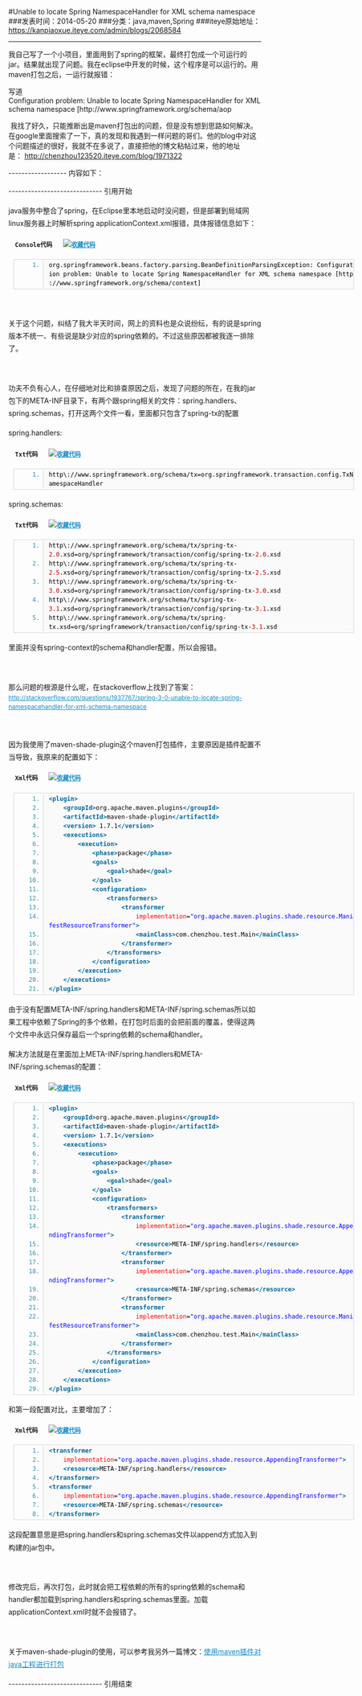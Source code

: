 #Unable to locate Spring NamespaceHandler for XML schema namespace
###发表时间：2014-05-20
###分类：java,maven,Spring
###iteye原始地址：<a href="https://kanpiaoxue.iteye.com/admin/blogs/2068584" target="_blank">https://kanpiaoxue.iteye.com/admin/blogs/2068584</a>

---

<div class="iteye-blog-content-contain" style="font-size: 14px;"> 
 <p>我自己写了一个小项目，里面用到了spring的框架，最终打包成一个可运行的jar。结果就出现了问题。我在eclipse中开发的时候，这个程序是可以运行的。用maven打包之后，一运行就报错：</p> 
 <div class="quote_title">
  写道
 </div> 
 <div class="quote_div">
  Configuration problem: Unable to locate Spring NamespaceHandler for XML schema namespace [http://www.springframework.org/schema/aop
 </div> 
 <p>&nbsp;我找了好久，只能推断出是maven打包出的问题，但是没有想到思路如何解决。在google里面搜索了一下，真的发现和我遇到一样问题的哥们。他的blog中对这个问题描述的很好，我就不在多说了，直接把他的博文粘帖过来，他的地址是：&nbsp;<a href="http://chenzhou123520.iteye.com/blog/1971322">http://chenzhou123520.iteye.com/blog/1971322</a></p> 
 <p>------------------ 内容如下：</p> 
 <p><span style="line-height: 25.200000762939453px;">----------------------------- 引用开始</span></p> 
 <p style="line-height: 25.200000762939453px;">java服务中整合了spring，在Eclipse里本地启动时没问题，但是部署到局域网linux服务器上时解析spring applicationContext.xml报错，具体报错信息如下：</p> 
 <div id="" class="dp-highlighter" style="font-family: Monaco, 'DejaVu Sans Mono', 'Bitstream Vera Sans Mono', Consolas, 'Courier New', monospace; font-size: 12px; width: 679px; overflow: auto; margin-left: 9px; padding: 1px; line-height: 25.200000762939453px;"> 
  <div class="bar"> 
   <div class="tools" style="padding: 3px; margin: 0px; font-weight: bold;">
    Console代码&nbsp;&nbsp;
    <a style="color: #108ac6; text-decoration: underline;" title="收藏这段代码"><img class="star" src="http://chenzhou123520.iteye.com/images/icon_star.png" alt="收藏代码"></a> 
   </div> 
  </div> 
  <ol class="dp-default" style="margin-bottom: 1px; padding-top: 2px; padding-bottom: 2px; border: 1px solid #d1d7dc; color: #2b91af;" start="1"> 
   <li style="margin-bottom: 0px; margin-left: 38px; padding-left: 10px; border-left-width: 1px; border-left-style: solid; border-left-color: #d1d7dc; background-color: #fafafa; line-height: 18px;"><span style="color: black;">org.springframework.beans.factory.parsing.BeanDefinitionParsingException:&nbsp;Configuration&nbsp;problem:&nbsp;Unable&nbsp;to&nbsp;locate&nbsp;Spring&nbsp;NamespaceHandler&nbsp;for&nbsp;XML&nbsp;schema&nbsp;namespace&nbsp;[http://www.springframework.org/schema/context]&nbsp;&nbsp;</span></li> 
  </ol> 
 </div> 
 <p style="line-height: 25.200000762939453px;">&nbsp;</p> 
 <p style="line-height: 25.200000762939453px;">关于这个问题，纠结了我大半天时间，网上的资料也是众说纷纭，有的说是spring版本不统一、有些说是缺少对应的spring依赖的。不过这些原因都被我逐一排除了。</p> 
 <p style="line-height: 25.200000762939453px;">&nbsp;</p> 
 <p style="line-height: 25.200000762939453px;">功夫不负有心人，在仔细地对比和排查原因之后，发现了问题的所在，在我的jar包下的META-INF目录下，有两个跟spring相关的文件：spring.handlers、spring.schemas，打开这两个文件一看，里面都只包含了spring-tx的配置</p> 
 <p style="line-height: 25.200000762939453px;">spring.handlers:</p> 
 <div id="" class="dp-highlighter" style="font-family: Monaco, 'DejaVu Sans Mono', 'Bitstream Vera Sans Mono', Consolas, 'Courier New', monospace; font-size: 12px; width: 679px; overflow: auto; margin-left: 9px; padding: 1px; line-height: 25.200000762939453px;"> 
  <div class="bar"> 
   <div class="tools" style="padding: 3px; margin: 0px; font-weight: bold;">
    Txt代码&nbsp;&nbsp;
    <a style="color: #108ac6; text-decoration: underline;" title="收藏这段代码"><img class="star" src="http://chenzhou123520.iteye.com/images/icon_star.png" alt="收藏代码"></a> 
   </div> 
  </div> 
  <ol class="dp-default" style="margin-bottom: 1px; padding-top: 2px; padding-bottom: 2px; border: 1px solid #d1d7dc; color: #2b91af;" start="1"> 
   <li style="margin-bottom: 0px; margin-left: 38px; padding-left: 10px; border-left-width: 1px; border-left-style: solid; border-left-color: #d1d7dc; background-color: #fafafa; line-height: 18px;"><span style="color: black;">http\://www.springframework.org/schema/tx=org.springframework.transaction.config.TxNamespaceHandler&nbsp;&nbsp;</span></li> 
  </ol> 
 </div> 
 <p style="line-height: 25.200000762939453px;">spring.schemas:</p> 
 <div id="" class="dp-highlighter" style="font-family: Monaco, 'DejaVu Sans Mono', 'Bitstream Vera Sans Mono', Consolas, 'Courier New', monospace; font-size: 12px; width: 679px; overflow: auto; margin-left: 9px; padding: 1px; line-height: 25.200000762939453px;"> 
  <div class="bar"> 
   <div class="tools" style="padding: 3px; margin: 0px; font-weight: bold;">
    Txt代码&nbsp;&nbsp;
    <a style="color: #108ac6; text-decoration: underline;" title="收藏这段代码"><img class="star" src="http://chenzhou123520.iteye.com/images/icon_star.png" alt="收藏代码"></a> 
   </div> 
  </div> 
  <ol class="dp-default" style="margin-bottom: 1px; padding-top: 2px; padding-bottom: 2px; border: 1px solid #d1d7dc; color: #2b91af;" start="1"> 
   <li style="margin-bottom: 0px; margin-left: 38px; padding-left: 10px; border-left-width: 1px; border-left-style: solid; border-left-color: #d1d7dc; background-color: #fafafa; line-height: 18px;"><span style="color: black;">http\://www.springframework.org/schema/tx/spring-tx-<span class="number" style="color: #c00000;">2.0</span>.xsd=org/springframework/transaction/config/spring-tx-<span class="number" style="color: #c00000;">2.0</span>.xsd&nbsp;&nbsp;</span></li> 
   <li style="margin-bottom: 0px; margin-left: 38px; padding-left: 10px; border-left-width: 1px; border-left-style: solid; border-left-color: #d1d7dc; background-color: #fafafa; line-height: 18px;"><span style="color: black;">http\://www.springframework.org/schema/tx/spring-tx-<span class="number" style="color: #c00000;">2.5</span>.xsd=org/springframework/transaction/config/spring-tx-<span class="number" style="color: #c00000;">2.5</span>.xsd&nbsp;&nbsp;</span></li> 
   <li style="margin-bottom: 0px; margin-left: 38px; padding-left: 10px; border-left-width: 1px; border-left-style: solid; border-left-color: #d1d7dc; background-color: #fafafa; line-height: 18px;"><span style="color: black;">http\://www.springframework.org/schema/tx/spring-tx-<span class="number" style="color: #c00000;">3.0</span>.xsd=org/springframework/transaction/config/spring-tx-<span class="number" style="color: #c00000;">3.0</span>.xsd&nbsp;&nbsp;</span></li> 
   <li style="margin-bottom: 0px; margin-left: 38px; padding-left: 10px; border-left-width: 1px; border-left-style: solid; border-left-color: #d1d7dc; background-color: #fafafa; line-height: 18px;"><span style="color: black;">http\://www.springframework.org/schema/tx/spring-tx-<span class="number" style="color: #c00000;">3.1</span>.xsd=org/springframework/transaction/config/spring-tx-<span class="number" style="color: #c00000;">3.1</span>.xsd&nbsp;&nbsp;</span></li> 
   <li style="margin-bottom: 0px; margin-left: 38px; padding-left: 10px; border-left-width: 1px; border-left-style: solid; border-left-color: #d1d7dc; background-color: #fafafa; line-height: 18px;"><span style="color: black;">http\://www.springframework.org/schema/tx/spring-tx.xsd=org/springframework/transaction/config/spring-tx-<span class="number" style="color: #c00000;">3.1</span>.xsd&nbsp;&nbsp;</span></li> 
  </ol> 
 </div> 
 <p style="line-height: 25.200000762939453px;">里面并没有spring-context的schema和handler配置，所以会报错。</p> 
 <p style="line-height: 25.200000762939453px;">&nbsp;</p> 
 <p style="line-height: 25.200000762939453px;">那么问题的根源是什么呢，在stackoverflow上找到了答案：<a style="color: #108ac6; text-decoration: underline; font-size: 12px; line-height: 1.5;" href="http://stackoverflow.com/questions/1937767/spring-3-0-unable-to-locate-spring-namespacehandler-for-xml-schema-namespace">http://stackoverflow.com/questions/1937767/spring-3-0-unable-to-locate-spring-namespacehandler-for-xml-schema-namespace</a></p> 
 <p style="line-height: 25.200000762939453px;">&nbsp;</p> 
 <p style="line-height: 25.200000762939453px;">因为我使用了maven-shade-plugin这个maven打包插件，主要原因是插件配置不当导致，我原来的配置如下：</p> 
 <div id="" class="dp-highlighter" style="font-family: Monaco, 'DejaVu Sans Mono', 'Bitstream Vera Sans Mono', Consolas, 'Courier New', monospace; font-size: 12px; width: 679px; overflow: auto; margin-left: 9px; padding: 1px; line-height: 25.200000762939453px;"> 
  <div class="bar"> 
   <div class="tools" style="padding: 3px; margin: 0px; font-weight: bold;">
    Xml代码&nbsp;&nbsp;
    <a style="color: #108ac6; text-decoration: underline;" title="收藏这段代码"><img class="star" src="http://chenzhou123520.iteye.com/images/icon_star.png" alt="收藏代码"></a> 
   </div> 
  </div> 
  <ol class="dp-xml" style="margin-bottom: 1px; padding-top: 2px; padding-bottom: 2px; border: 1px solid #d1d7dc; color: #2b91af;" start="1"> 
   <li style="margin-bottom: 0px; margin-left: 38px; padding-left: 10px; border-left-width: 1px; border-left-style: solid; border-left-color: #d1d7dc; background-color: #fafafa; line-height: 18px;"><span style="color: black;"><span class="tag" style="color: #006699; font-weight: bold;">&lt;</span><span class="tag-name" style="color: #006699; font-weight: bold;">plugin</span><span class="tag" style="color: #006699; font-weight: bold;">&gt;</span>&nbsp;&nbsp;</span></li> 
   <li style="margin-bottom: 0px; margin-left: 38px; padding-left: 10px; border-left-width: 1px; border-left-style: solid; border-left-color: #d1d7dc; background-color: #fafafa; line-height: 18px;"><span style="color: black;">&nbsp;&nbsp;&nbsp;&nbsp;<span class="tag" style="color: #006699; font-weight: bold;">&lt;</span><span class="tag-name" style="color: #006699; font-weight: bold;">groupId</span><span class="tag" style="color: #006699; font-weight: bold;">&gt;</span>org.apache.maven.plugins<span class="tag" style="color: #006699; font-weight: bold;">&lt;/</span><span class="tag-name" style="color: #006699; font-weight: bold;">groupId</span><span class="tag" style="color: #006699; font-weight: bold;">&gt;</span>&nbsp;&nbsp;</span></li> 
   <li style="margin-bottom: 0px; margin-left: 38px; padding-left: 10px; border-left-width: 1px; border-left-style: solid; border-left-color: #d1d7dc; background-color: #fafafa; line-height: 18px;"><span style="color: black;">&nbsp;&nbsp;&nbsp;&nbsp;<span class="tag" style="color: #006699; font-weight: bold;">&lt;</span><span class="tag-name" style="color: #006699; font-weight: bold;">artifactId</span><span class="tag" style="color: #006699; font-weight: bold;">&gt;</span>maven-shade-plugin<span class="tag" style="color: #006699; font-weight: bold;">&lt;/</span><span class="tag-name" style="color: #006699; font-weight: bold;">artifactId</span><span class="tag" style="color: #006699; font-weight: bold;">&gt;</span>&nbsp;&nbsp;</span></li> 
   <li style="margin-bottom: 0px; margin-left: 38px; padding-left: 10px; border-left-width: 1px; border-left-style: solid; border-left-color: #d1d7dc; background-color: #fafafa; line-height: 18px;"><span style="color: black;">&nbsp;&nbsp;&nbsp;&nbsp;<span class="tag" style="color: #006699; font-weight: bold;">&lt;</span><span class="tag-name" style="color: #006699; font-weight: bold;">version</span><span class="tag" style="color: #006699; font-weight: bold;">&gt;</span>&nbsp;1.7.1<span class="tag" style="color: #006699; font-weight: bold;">&lt;/</span><span class="tag-name" style="color: #006699; font-weight: bold;">version</span><span class="tag" style="color: #006699; font-weight: bold;">&gt;</span>&nbsp;&nbsp;</span></li> 
   <li style="margin-bottom: 0px; margin-left: 38px; padding-left: 10px; border-left-width: 1px; border-left-style: solid; border-left-color: #d1d7dc; background-color: #fafafa; line-height: 18px;"><span style="color: black;">&nbsp;&nbsp;&nbsp;&nbsp;<span class="tag" style="color: #006699; font-weight: bold;">&lt;</span><span class="tag-name" style="color: #006699; font-weight: bold;">executions</span><span class="tag" style="color: #006699; font-weight: bold;">&gt;</span>&nbsp;&nbsp;</span></li> 
   <li style="margin-bottom: 0px; margin-left: 38px; padding-left: 10px; border-left-width: 1px; border-left-style: solid; border-left-color: #d1d7dc; background-color: #fafafa; line-height: 18px;"><span style="color: black;">&nbsp;&nbsp;&nbsp;&nbsp;&nbsp;&nbsp;&nbsp;&nbsp;<span class="tag" style="color: #006699; font-weight: bold;">&lt;</span><span class="tag-name" style="color: #006699; font-weight: bold;">execution</span><span class="tag" style="color: #006699; font-weight: bold;">&gt;</span>&nbsp;&nbsp;</span></li> 
   <li style="margin-bottom: 0px; margin-left: 38px; padding-left: 10px; border-left-width: 1px; border-left-style: solid; border-left-color: #d1d7dc; background-color: #fafafa; line-height: 18px;"><span style="color: black;">&nbsp;&nbsp;&nbsp;&nbsp;&nbsp;&nbsp;&nbsp;&nbsp;&nbsp;&nbsp;&nbsp;&nbsp;<span class="tag" style="color: #006699; font-weight: bold;">&lt;</span><span class="tag-name" style="color: #006699; font-weight: bold;">phase</span><span class="tag" style="color: #006699; font-weight: bold;">&gt;</span>package<span class="tag" style="color: #006699; font-weight: bold;">&lt;/</span><span class="tag-name" style="color: #006699; font-weight: bold;">phase</span><span class="tag" style="color: #006699; font-weight: bold;">&gt;</span>&nbsp;&nbsp;</span></li> 
   <li style="margin-bottom: 0px; margin-left: 38px; padding-left: 10px; border-left-width: 1px; border-left-style: solid; border-left-color: #d1d7dc; background-color: #fafafa; line-height: 18px;"><span style="color: black;">&nbsp;&nbsp;&nbsp;&nbsp;&nbsp;&nbsp;&nbsp;&nbsp;&nbsp;&nbsp;&nbsp;&nbsp;<span class="tag" style="color: #006699; font-weight: bold;">&lt;</span><span class="tag-name" style="color: #006699; font-weight: bold;">goals</span><span class="tag" style="color: #006699; font-weight: bold;">&gt;</span>&nbsp;&nbsp;</span></li> 
   <li style="margin-bottom: 0px; margin-left: 38px; padding-left: 10px; border-left-width: 1px; border-left-style: solid; border-left-color: #d1d7dc; background-color: #fafafa; line-height: 18px;"><span style="color: black;">&nbsp;&nbsp;&nbsp;&nbsp;&nbsp;&nbsp;&nbsp;&nbsp;&nbsp;&nbsp;&nbsp;&nbsp;&nbsp;&nbsp;&nbsp;&nbsp;<span class="tag" style="color: #006699; font-weight: bold;">&lt;</span><span class="tag-name" style="color: #006699; font-weight: bold;">goal</span><span class="tag" style="color: #006699; font-weight: bold;">&gt;</span>shade<span class="tag" style="color: #006699; font-weight: bold;">&lt;/</span><span class="tag-name" style="color: #006699; font-weight: bold;">goal</span><span class="tag" style="color: #006699; font-weight: bold;">&gt;</span>&nbsp;&nbsp;</span></li> 
   <li style="margin-bottom: 0px; margin-left: 38px; padding-left: 10px; border-left-width: 1px; border-left-style: solid; border-left-color: #d1d7dc; background-color: #fafafa; line-height: 18px;"><span style="color: black;">&nbsp;&nbsp;&nbsp;&nbsp;&nbsp;&nbsp;&nbsp;&nbsp;&nbsp;&nbsp;&nbsp;&nbsp;<span class="tag" style="color: #006699; font-weight: bold;">&lt;/</span><span class="tag-name" style="color: #006699; font-weight: bold;">goals</span><span class="tag" style="color: #006699; font-weight: bold;">&gt;</span>&nbsp;&nbsp;</span></li> 
   <li style="margin-bottom: 0px; margin-left: 38px; padding-left: 10px; border-left-width: 1px; border-left-style: solid; border-left-color: #d1d7dc; background-color: #fafafa; line-height: 18px;"><span style="color: black;">&nbsp;&nbsp;&nbsp;&nbsp;&nbsp;&nbsp;&nbsp;&nbsp;&nbsp;&nbsp;&nbsp;&nbsp;<span class="tag" style="color: #006699; font-weight: bold;">&lt;</span><span class="tag-name" style="color: #006699; font-weight: bold;">configuration</span><span class="tag" style="color: #006699; font-weight: bold;">&gt;</span>&nbsp;&nbsp;</span></li> 
   <li style="margin-bottom: 0px; margin-left: 38px; padding-left: 10px; border-left-width: 1px; border-left-style: solid; border-left-color: #d1d7dc; background-color: #fafafa; line-height: 18px;"><span style="color: black;">&nbsp;&nbsp;&nbsp;&nbsp;&nbsp;&nbsp;&nbsp;&nbsp;&nbsp;&nbsp;&nbsp;&nbsp;&nbsp;&nbsp;&nbsp;&nbsp;<span class="tag" style="color: #006699; font-weight: bold;">&lt;</span><span class="tag-name" style="color: #006699; font-weight: bold;">transformers</span><span class="tag" style="color: #006699; font-weight: bold;">&gt;</span>&nbsp;&nbsp;</span></li> 
   <li style="margin-bottom: 0px; margin-left: 38px; padding-left: 10px; border-left-width: 1px; border-left-style: solid; border-left-color: #d1d7dc; background-color: #fafafa; line-height: 18px;"><span style="color: black;">&nbsp;&nbsp;&nbsp;&nbsp;&nbsp;&nbsp;&nbsp;&nbsp;&nbsp;&nbsp;&nbsp;&nbsp;&nbsp;&nbsp;&nbsp;&nbsp;&nbsp;&nbsp;&nbsp;&nbsp;<span class="tag" style="color: #006699; font-weight: bold;">&lt;</span><span class="tag-name" style="color: #006699; font-weight: bold;">transformer</span>&nbsp;&nbsp;</span></li> 
   <li style="margin-bottom: 0px; margin-left: 38px; padding-left: 10px; border-left-width: 1px; border-left-style: solid; border-left-color: #d1d7dc; background-color: #fafafa; line-height: 18px;"><span style="color: black;">&nbsp;&nbsp;&nbsp;&nbsp;&nbsp;&nbsp;&nbsp;&nbsp;&nbsp;&nbsp;&nbsp;&nbsp;&nbsp;&nbsp;&nbsp;&nbsp;&nbsp;&nbsp;&nbsp;&nbsp;&nbsp;&nbsp;&nbsp;&nbsp;<span class="attribute" style="color: red;">implementation</span>=<span class="attribute-value" style="color: blue;">"org.apache.maven.plugins.shade.resource.ManifestResourceTransformer"</span><span class="tag" style="color: #006699; font-weight: bold;">&gt;</span>&nbsp;&nbsp;</span></li> 
   <li style="margin-bottom: 0px; margin-left: 38px; padding-left: 10px; border-left-width: 1px; border-left-style: solid; border-left-color: #d1d7dc; background-color: #fafafa; line-height: 18px;"><span style="color: black;">&nbsp;&nbsp;&nbsp;&nbsp;&nbsp;&nbsp;&nbsp;&nbsp;&nbsp;&nbsp;&nbsp;&nbsp;&nbsp;&nbsp;&nbsp;&nbsp;&nbsp;&nbsp;&nbsp;&nbsp;&nbsp;&nbsp;&nbsp;&nbsp;<span class="tag" style="color: #006699; font-weight: bold;">&lt;</span><span class="tag-name" style="color: #006699; font-weight: bold;">mainClass</span><span class="tag" style="color: #006699; font-weight: bold;">&gt;</span>com.chenzhou.test.Main<span class="tag" style="color: #006699; font-weight: bold;">&lt;/</span><span class="tag-name" style="color: #006699; font-weight: bold;">mainClass</span><span class="tag" style="color: #006699; font-weight: bold;">&gt;</span>&nbsp;&nbsp;</span></li> 
   <li style="margin-bottom: 0px; margin-left: 38px; padding-left: 10px; border-left-width: 1px; border-left-style: solid; border-left-color: #d1d7dc; background-color: #fafafa; line-height: 18px;"><span style="color: black;">&nbsp;&nbsp;&nbsp;&nbsp;&nbsp;&nbsp;&nbsp;&nbsp;&nbsp;&nbsp;&nbsp;&nbsp;&nbsp;&nbsp;&nbsp;&nbsp;&nbsp;&nbsp;&nbsp;&nbsp;<span class="tag" style="color: #006699; font-weight: bold;">&lt;/</span><span class="tag-name" style="color: #006699; font-weight: bold;">transformer</span><span class="tag" style="color: #006699; font-weight: bold;">&gt;</span>&nbsp;&nbsp;</span></li> 
   <li style="margin-bottom: 0px; margin-left: 38px; padding-left: 10px; border-left-width: 1px; border-left-style: solid; border-left-color: #d1d7dc; background-color: #fafafa; line-height: 18px;"><span style="color: black;">&nbsp;&nbsp;&nbsp;&nbsp;&nbsp;&nbsp;&nbsp;&nbsp;&nbsp;&nbsp;&nbsp;&nbsp;&nbsp;&nbsp;&nbsp;&nbsp;<span class="tag" style="color: #006699; font-weight: bold;">&lt;/</span><span class="tag-name" style="color: #006699; font-weight: bold;">transformers</span><span class="tag" style="color: #006699; font-weight: bold;">&gt;</span>&nbsp;&nbsp;</span></li> 
   <li style="margin-bottom: 0px; margin-left: 38px; padding-left: 10px; border-left-width: 1px; border-left-style: solid; border-left-color: #d1d7dc; background-color: #fafafa; line-height: 18px;"><span style="color: black;">&nbsp;&nbsp;&nbsp;&nbsp;&nbsp;&nbsp;&nbsp;&nbsp;&nbsp;&nbsp;&nbsp;&nbsp;<span class="tag" style="color: #006699; font-weight: bold;">&lt;/</span><span class="tag-name" style="color: #006699; font-weight: bold;">configuration</span><span class="tag" style="color: #006699; font-weight: bold;">&gt;</span>&nbsp;&nbsp;</span></li> 
   <li style="margin-bottom: 0px; margin-left: 38px; padding-left: 10px; border-left-width: 1px; border-left-style: solid; border-left-color: #d1d7dc; background-color: #fafafa; line-height: 18px;"><span style="color: black;">&nbsp;&nbsp;&nbsp;&nbsp;&nbsp;&nbsp;&nbsp;&nbsp;<span class="tag" style="color: #006699; font-weight: bold;">&lt;/</span><span class="tag-name" style="color: #006699; font-weight: bold;">execution</span><span class="tag" style="color: #006699; font-weight: bold;">&gt;</span>&nbsp;&nbsp;</span></li> 
   <li style="margin-bottom: 0px; margin-left: 38px; padding-left: 10px; border-left-width: 1px; border-left-style: solid; border-left-color: #d1d7dc; background-color: #fafafa; line-height: 18px;"><span style="color: black;">&nbsp;&nbsp;&nbsp;&nbsp;<span class="tag" style="color: #006699; font-weight: bold;">&lt;/</span><span class="tag-name" style="color: #006699; font-weight: bold;">executions</span><span class="tag" style="color: #006699; font-weight: bold;">&gt;</span>&nbsp;&nbsp;</span></li> 
   <li style="margin-bottom: 0px; margin-left: 38px; padding-left: 10px; border-left-width: 1px; border-left-style: solid; border-left-color: #d1d7dc; background-color: #fafafa; line-height: 18px;"><span style="color: black;"><span class="tag" style="color: #006699; font-weight: bold;">&lt;/</span><span class="tag-name" style="color: #006699; font-weight: bold;">plugin</span><span class="tag" style="color: #006699; font-weight: bold;">&gt;</span>&nbsp;&nbsp;</span></li> 
  </ol> 
 </div> 
 <p style="line-height: 25.200000762939453px;">由于没有配置META-INF/spring.handlers和META-INF/spring.schemas所以如果工程中依赖了Spring的多个依赖，在打包时后面的会把前面的覆盖，使得这两个文件中永远只保存最后一个spring依赖的schema和handler。</p> 
 <p style="line-height: 25.200000762939453px;">解决方法就是在里面加上META-INF/spring.handlers和META-INF/spring.schemas的配置：</p> 
 <div id="" class="dp-highlighter" style="font-family: Monaco, 'DejaVu Sans Mono', 'Bitstream Vera Sans Mono', Consolas, 'Courier New', monospace; font-size: 12px; width: 679px; overflow: auto; margin-left: 9px; padding: 1px; line-height: 25.200000762939453px;"> 
  <div class="bar"> 
   <div class="tools" style="padding: 3px; margin: 0px; font-weight: bold;">
    Xml代码&nbsp;&nbsp;
    <a style="color: #108ac6; text-decoration: underline;" title="收藏这段代码"><img class="star" src="http://chenzhou123520.iteye.com/images/icon_star.png" alt="收藏代码"></a> 
   </div> 
  </div> 
  <ol class="dp-xml" style="margin-bottom: 1px; padding-top: 2px; padding-bottom: 2px; border: 1px solid #d1d7dc; color: #2b91af;" start="1"> 
   <li style="margin-bottom: 0px; margin-left: 38px; padding-left: 10px; border-left-width: 1px; border-left-style: solid; border-left-color: #d1d7dc; background-color: #fafafa; line-height: 18px;"><span style="color: black;"><span class="tag" style="color: #006699; font-weight: bold;">&lt;</span><span class="tag-name" style="color: #006699; font-weight: bold;">plugin</span><span class="tag" style="color: #006699; font-weight: bold;">&gt;</span>&nbsp;&nbsp;</span></li> 
   <li style="margin-bottom: 0px; margin-left: 38px; padding-left: 10px; border-left-width: 1px; border-left-style: solid; border-left-color: #d1d7dc; background-color: #fafafa; line-height: 18px;"><span style="color: black;">&nbsp;&nbsp;&nbsp;&nbsp;<span class="tag" style="color: #006699; font-weight: bold;">&lt;</span><span class="tag-name" style="color: #006699; font-weight: bold;">groupId</span><span class="tag" style="color: #006699; font-weight: bold;">&gt;</span>org.apache.maven.plugins<span class="tag" style="color: #006699; font-weight: bold;">&lt;/</span><span class="tag-name" style="color: #006699; font-weight: bold;">groupId</span><span class="tag" style="color: #006699; font-weight: bold;">&gt;</span>&nbsp;&nbsp;</span></li> 
   <li style="margin-bottom: 0px; margin-left: 38px; padding-left: 10px; border-left-width: 1px; border-left-style: solid; border-left-color: #d1d7dc; background-color: #fafafa; line-height: 18px;"><span style="color: black;">&nbsp;&nbsp;&nbsp;&nbsp;<span class="tag" style="color: #006699; font-weight: bold;">&lt;</span><span class="tag-name" style="color: #006699; font-weight: bold;">artifactId</span><span class="tag" style="color: #006699; font-weight: bold;">&gt;</span>maven-shade-plugin<span class="tag" style="color: #006699; font-weight: bold;">&lt;/</span><span class="tag-name" style="color: #006699; font-weight: bold;">artifactId</span><span class="tag" style="color: #006699; font-weight: bold;">&gt;</span>&nbsp;&nbsp;</span></li> 
   <li style="margin-bottom: 0px; margin-left: 38px; padding-left: 10px; border-left-width: 1px; border-left-style: solid; border-left-color: #d1d7dc; background-color: #fafafa; line-height: 18px;"><span style="color: black;">&nbsp;&nbsp;&nbsp;&nbsp;<span class="tag" style="color: #006699; font-weight: bold;">&lt;</span><span class="tag-name" style="color: #006699; font-weight: bold;">version</span><span class="tag" style="color: #006699; font-weight: bold;">&gt;</span>&nbsp;1.7.1<span class="tag" style="color: #006699; font-weight: bold;">&lt;/</span><span class="tag-name" style="color: #006699; font-weight: bold;">version</span><span class="tag" style="color: #006699; font-weight: bold;">&gt;</span>&nbsp;&nbsp;</span></li> 
   <li style="margin-bottom: 0px; margin-left: 38px; padding-left: 10px; border-left-width: 1px; border-left-style: solid; border-left-color: #d1d7dc; background-color: #fafafa; line-height: 18px;"><span style="color: black;">&nbsp;&nbsp;&nbsp;&nbsp;<span class="tag" style="color: #006699; font-weight: bold;">&lt;</span><span class="tag-name" style="color: #006699; font-weight: bold;">executions</span><span class="tag" style="color: #006699; font-weight: bold;">&gt;</span>&nbsp;&nbsp;</span></li> 
   <li style="margin-bottom: 0px; margin-left: 38px; padding-left: 10px; border-left-width: 1px; border-left-style: solid; border-left-color: #d1d7dc; background-color: #fafafa; line-height: 18px;"><span style="color: black;">&nbsp;&nbsp;&nbsp;&nbsp;&nbsp;&nbsp;&nbsp;&nbsp;<span class="tag" style="color: #006699; font-weight: bold;">&lt;</span><span class="tag-name" style="color: #006699; font-weight: bold;">execution</span><span class="tag" style="color: #006699; font-weight: bold;">&gt;</span>&nbsp;&nbsp;</span></li> 
   <li style="margin-bottom: 0px; margin-left: 38px; padding-left: 10px; border-left-width: 1px; border-left-style: solid; border-left-color: #d1d7dc; background-color: #fafafa; line-height: 18px;"><span style="color: black;">&nbsp;&nbsp;&nbsp;&nbsp;&nbsp;&nbsp;&nbsp;&nbsp;&nbsp;&nbsp;&nbsp;&nbsp;<span class="tag" style="color: #006699; font-weight: bold;">&lt;</span><span class="tag-name" style="color: #006699; font-weight: bold;">phase</span><span class="tag" style="color: #006699; font-weight: bold;">&gt;</span>package<span class="tag" style="color: #006699; font-weight: bold;">&lt;/</span><span class="tag-name" style="color: #006699; font-weight: bold;">phase</span><span class="tag" style="color: #006699; font-weight: bold;">&gt;</span>&nbsp;&nbsp;</span></li> 
   <li style="margin-bottom: 0px; margin-left: 38px; padding-left: 10px; border-left-width: 1px; border-left-style: solid; border-left-color: #d1d7dc; background-color: #fafafa; line-height: 18px;"><span style="color: black;">&nbsp;&nbsp;&nbsp;&nbsp;&nbsp;&nbsp;&nbsp;&nbsp;&nbsp;&nbsp;&nbsp;&nbsp;<span class="tag" style="color: #006699; font-weight: bold;">&lt;</span><span class="tag-name" style="color: #006699; font-weight: bold;">goals</span><span class="tag" style="color: #006699; font-weight: bold;">&gt;</span>&nbsp;&nbsp;</span></li> 
   <li style="margin-bottom: 0px; margin-left: 38px; padding-left: 10px; border-left-width: 1px; border-left-style: solid; border-left-color: #d1d7dc; background-color: #fafafa; line-height: 18px;"><span style="color: black;">&nbsp;&nbsp;&nbsp;&nbsp;&nbsp;&nbsp;&nbsp;&nbsp;&nbsp;&nbsp;&nbsp;&nbsp;&nbsp;&nbsp;&nbsp;&nbsp;<span class="tag" style="color: #006699; font-weight: bold;">&lt;</span><span class="tag-name" style="color: #006699; font-weight: bold;">goal</span><span class="tag" style="color: #006699; font-weight: bold;">&gt;</span>shade<span class="tag" style="color: #006699; font-weight: bold;">&lt;/</span><span class="tag-name" style="color: #006699; font-weight: bold;">goal</span><span class="tag" style="color: #006699; font-weight: bold;">&gt;</span>&nbsp;&nbsp;</span></li> 
   <li style="margin-bottom: 0px; margin-left: 38px; padding-left: 10px; border-left-width: 1px; border-left-style: solid; border-left-color: #d1d7dc; background-color: #fafafa; line-height: 18px;"><span style="color: black;">&nbsp;&nbsp;&nbsp;&nbsp;&nbsp;&nbsp;&nbsp;&nbsp;&nbsp;&nbsp;&nbsp;&nbsp;<span class="tag" style="color: #006699; font-weight: bold;">&lt;/</span><span class="tag-name" style="color: #006699; font-weight: bold;">goals</span><span class="tag" style="color: #006699; font-weight: bold;">&gt;</span>&nbsp;&nbsp;</span></li> 
   <li style="margin-bottom: 0px; margin-left: 38px; padding-left: 10px; border-left-width: 1px; border-left-style: solid; border-left-color: #d1d7dc; background-color: #fafafa; line-height: 18px;"><span style="color: black;">&nbsp;&nbsp;&nbsp;&nbsp;&nbsp;&nbsp;&nbsp;&nbsp;&nbsp;&nbsp;&nbsp;&nbsp;<span class="tag" style="color: #006699; font-weight: bold;">&lt;</span><span class="tag-name" style="color: #006699; font-weight: bold;">configuration</span><span class="tag" style="color: #006699; font-weight: bold;">&gt;</span>&nbsp;&nbsp;</span></li> 
   <li style="margin-bottom: 0px; margin-left: 38px; padding-left: 10px; border-left-width: 1px; border-left-style: solid; border-left-color: #d1d7dc; background-color: #fafafa; line-height: 18px;"><span style="color: black;">&nbsp;&nbsp;&nbsp;&nbsp;&nbsp;&nbsp;&nbsp;&nbsp;&nbsp;&nbsp;&nbsp;&nbsp;&nbsp;&nbsp;&nbsp;&nbsp;<span class="tag" style="color: #006699; font-weight: bold;">&lt;</span><span class="tag-name" style="color: #006699; font-weight: bold;">transformers</span><span class="tag" style="color: #006699; font-weight: bold;">&gt;</span>&nbsp;&nbsp;</span></li> 
   <li style="margin-bottom: 0px; margin-left: 38px; padding-left: 10px; border-left-width: 1px; border-left-style: solid; border-left-color: #d1d7dc; background-color: #fafafa; line-height: 18px;"><span style="color: black;">&nbsp;&nbsp;&nbsp;&nbsp;&nbsp;&nbsp;&nbsp;&nbsp;&nbsp;&nbsp;&nbsp;&nbsp;&nbsp;&nbsp;&nbsp;&nbsp;&nbsp;&nbsp;&nbsp;&nbsp;<span class="tag" style="color: #006699; font-weight: bold;">&lt;</span><span class="tag-name" style="color: #006699; font-weight: bold;">transformer</span>&nbsp;&nbsp;</span></li> 
   <li style="margin-bottom: 0px; margin-left: 38px; padding-left: 10px; border-left-width: 1px; border-left-style: solid; border-left-color: #d1d7dc; background-color: #fafafa; line-height: 18px;"><span style="color: black;">&nbsp;&nbsp;&nbsp;&nbsp;&nbsp;&nbsp;&nbsp;&nbsp;&nbsp;&nbsp;&nbsp;&nbsp;&nbsp;&nbsp;&nbsp;&nbsp;&nbsp;&nbsp;&nbsp;&nbsp;&nbsp;&nbsp;&nbsp;&nbsp;<span class="attribute" style="color: red;">implementation</span>=<span class="attribute-value" style="color: blue;">"org.apache.maven.plugins.shade.resource.AppendingTransformer"</span><span class="tag" style="color: #006699; font-weight: bold;">&gt;</span>&nbsp;&nbsp;</span></li> 
   <li style="margin-bottom: 0px; margin-left: 38px; padding-left: 10px; border-left-width: 1px; border-left-style: solid; border-left-color: #d1d7dc; background-color: #fafafa; line-height: 18px;"><span style="color: black;">&nbsp;&nbsp;&nbsp;&nbsp;&nbsp;&nbsp;&nbsp;&nbsp;&nbsp;&nbsp;&nbsp;&nbsp;&nbsp;&nbsp;&nbsp;&nbsp;&nbsp;&nbsp;&nbsp;&nbsp;&nbsp;&nbsp;&nbsp;&nbsp;<span class="tag" style="color: #006699; font-weight: bold;">&lt;</span><span class="tag-name" style="color: #006699; font-weight: bold;">resource</span><span class="tag" style="color: #006699; font-weight: bold;">&gt;</span>META-INF/spring.handlers<span class="tag" style="color: #006699; font-weight: bold;">&lt;/</span><span class="tag-name" style="color: #006699; font-weight: bold;">resource</span><span class="tag" style="color: #006699; font-weight: bold;">&gt;</span>&nbsp;&nbsp;</span></li> 
   <li style="margin-bottom: 0px; margin-left: 38px; padding-left: 10px; border-left-width: 1px; border-left-style: solid; border-left-color: #d1d7dc; background-color: #fafafa; line-height: 18px;"><span style="color: black;">&nbsp;&nbsp;&nbsp;&nbsp;&nbsp;&nbsp;&nbsp;&nbsp;&nbsp;&nbsp;&nbsp;&nbsp;&nbsp;&nbsp;&nbsp;&nbsp;&nbsp;&nbsp;&nbsp;&nbsp;<span class="tag" style="color: #006699; font-weight: bold;">&lt;/</span><span class="tag-name" style="color: #006699; font-weight: bold;">transformer</span><span class="tag" style="color: #006699; font-weight: bold;">&gt;</span>&nbsp;&nbsp;</span></li> 
   <li style="margin-bottom: 0px; margin-left: 38px; padding-left: 10px; border-left-width: 1px; border-left-style: solid; border-left-color: #d1d7dc; background-color: #fafafa; line-height: 18px;"><span style="color: black;">&nbsp;&nbsp;&nbsp;&nbsp;&nbsp;&nbsp;&nbsp;&nbsp;&nbsp;&nbsp;&nbsp;&nbsp;&nbsp;&nbsp;&nbsp;&nbsp;&nbsp;&nbsp;&nbsp;&nbsp;<span class="tag" style="color: #006699; font-weight: bold;">&lt;</span><span class="tag-name" style="color: #006699; font-weight: bold;">transformer</span>&nbsp;&nbsp;</span></li> 
   <li style="margin-bottom: 0px; margin-left: 38px; padding-left: 10px; border-left-width: 1px; border-left-style: solid; border-left-color: #d1d7dc; background-color: #fafafa; line-height: 18px;"><span style="color: black;">&nbsp;&nbsp;&nbsp;&nbsp;&nbsp;&nbsp;&nbsp;&nbsp;&nbsp;&nbsp;&nbsp;&nbsp;&nbsp;&nbsp;&nbsp;&nbsp;&nbsp;&nbsp;&nbsp;&nbsp;&nbsp;&nbsp;&nbsp;&nbsp;<span class="attribute" style="color: red;">implementation</span>=<span class="attribute-value" style="color: blue;">"org.apache.maven.plugins.shade.resource.AppendingTransformer"</span><span class="tag" style="color: #006699; font-weight: bold;">&gt;</span>&nbsp;&nbsp;</span></li> 
   <li style="margin-bottom: 0px; margin-left: 38px; padding-left: 10px; border-left-width: 1px; border-left-style: solid; border-left-color: #d1d7dc; background-color: #fafafa; line-height: 18px;"><span style="color: black;">&nbsp;&nbsp;&nbsp;&nbsp;&nbsp;&nbsp;&nbsp;&nbsp;&nbsp;&nbsp;&nbsp;&nbsp;&nbsp;&nbsp;&nbsp;&nbsp;&nbsp;&nbsp;&nbsp;&nbsp;&nbsp;&nbsp;&nbsp;&nbsp;<span class="tag" style="color: #006699; font-weight: bold;">&lt;</span><span class="tag-name" style="color: #006699; font-weight: bold;">resource</span><span class="tag" style="color: #006699; font-weight: bold;">&gt;</span>META-INF/spring.schemas<span class="tag" style="color: #006699; font-weight: bold;">&lt;/</span><span class="tag-name" style="color: #006699; font-weight: bold;">resource</span><span class="tag" style="color: #006699; font-weight: bold;">&gt;</span>&nbsp;&nbsp;</span></li> 
   <li style="margin-bottom: 0px; margin-left: 38px; padding-left: 10px; border-left-width: 1px; border-left-style: solid; border-left-color: #d1d7dc; background-color: #fafafa; line-height: 18px;"><span style="color: black;">&nbsp;&nbsp;&nbsp;&nbsp;&nbsp;&nbsp;&nbsp;&nbsp;&nbsp;&nbsp;&nbsp;&nbsp;&nbsp;&nbsp;&nbsp;&nbsp;&nbsp;&nbsp;&nbsp;&nbsp;<span class="tag" style="color: #006699; font-weight: bold;">&lt;/</span><span class="tag-name" style="color: #006699; font-weight: bold;">transformer</span><span class="tag" style="color: #006699; font-weight: bold;">&gt;</span>&nbsp;&nbsp;</span></li> 
   <li style="margin-bottom: 0px; margin-left: 38px; padding-left: 10px; border-left-width: 1px; border-left-style: solid; border-left-color: #d1d7dc; background-color: #fafafa; line-height: 18px;"><span style="color: black;">&nbsp;&nbsp;&nbsp;&nbsp;&nbsp;&nbsp;&nbsp;&nbsp;&nbsp;&nbsp;&nbsp;&nbsp;&nbsp;&nbsp;&nbsp;&nbsp;&nbsp;&nbsp;&nbsp;&nbsp;<span class="tag" style="color: #006699; font-weight: bold;">&lt;</span><span class="tag-name" style="color: #006699; font-weight: bold;">transformer</span>&nbsp;&nbsp;</span></li> 
   <li style="margin-bottom: 0px; margin-left: 38px; padding-left: 10px; border-left-width: 1px; border-left-style: solid; border-left-color: #d1d7dc; background-color: #fafafa; line-height: 18px;"><span style="color: black;">&nbsp;&nbsp;&nbsp;&nbsp;&nbsp;&nbsp;&nbsp;&nbsp;&nbsp;&nbsp;&nbsp;&nbsp;&nbsp;&nbsp;&nbsp;&nbsp;&nbsp;&nbsp;&nbsp;&nbsp;&nbsp;&nbsp;&nbsp;&nbsp;<span class="attribute" style="color: red;">implementation</span>=<span class="attribute-value" style="color: blue;">"org.apache.maven.plugins.shade.resource.ManifestResourceTransformer"</span><span class="tag" style="color: #006699; font-weight: bold;">&gt;</span>&nbsp;&nbsp;</span></li> 
   <li style="margin-bottom: 0px; margin-left: 38px; padding-left: 10px; border-left-width: 1px; border-left-style: solid; border-left-color: #d1d7dc; background-color: #fafafa; line-height: 18px;"><span style="color: black;">&nbsp;&nbsp;&nbsp;&nbsp;&nbsp;&nbsp;&nbsp;&nbsp;&nbsp;&nbsp;&nbsp;&nbsp;&nbsp;&nbsp;&nbsp;&nbsp;&nbsp;&nbsp;&nbsp;&nbsp;&nbsp;&nbsp;&nbsp;&nbsp;<span class="tag" style="color: #006699; font-weight: bold;">&lt;</span><span class="tag-name" style="color: #006699; font-weight: bold;">mainClass</span><span class="tag" style="color: #006699; font-weight: bold;">&gt;</span>com.chenzhou.test.Main<span class="tag" style="color: #006699; font-weight: bold;">&lt;/</span><span class="tag-name" style="color: #006699; font-weight: bold;">mainClass</span><span class="tag" style="color: #006699; font-weight: bold;">&gt;</span>&nbsp;&nbsp;</span></li> 
   <li style="margin-bottom: 0px; margin-left: 38px; padding-left: 10px; border-left-width: 1px; border-left-style: solid; border-left-color: #d1d7dc; background-color: #fafafa; line-height: 18px;"><span style="color: black;">&nbsp;&nbsp;&nbsp;&nbsp;&nbsp;&nbsp;&nbsp;&nbsp;&nbsp;&nbsp;&nbsp;&nbsp;&nbsp;&nbsp;&nbsp;&nbsp;&nbsp;&nbsp;&nbsp;&nbsp;<span class="tag" style="color: #006699; font-weight: bold;">&lt;/</span><span class="tag-name" style="color: #006699; font-weight: bold;">transformer</span><span class="tag" style="color: #006699; font-weight: bold;">&gt;</span>&nbsp;&nbsp;</span></li> 
   <li style="margin-bottom: 0px; margin-left: 38px; padding-left: 10px; border-left-width: 1px; border-left-style: solid; border-left-color: #d1d7dc; background-color: #fafafa; line-height: 18px;"><span style="color: black;">&nbsp;&nbsp;&nbsp;&nbsp;&nbsp;&nbsp;&nbsp;&nbsp;&nbsp;&nbsp;&nbsp;&nbsp;&nbsp;&nbsp;&nbsp;&nbsp;<span class="tag" style="color: #006699; font-weight: bold;">&lt;/</span><span class="tag-name" style="color: #006699; font-weight: bold;">transformers</span><span class="tag" style="color: #006699; font-weight: bold;">&gt;</span>&nbsp;&nbsp;</span></li> 
   <li style="margin-bottom: 0px; margin-left: 38px; padding-left: 10px; border-left-width: 1px; border-left-style: solid; border-left-color: #d1d7dc; background-color: #fafafa; line-height: 18px;"><span style="color: black;">&nbsp;&nbsp;&nbsp;&nbsp;&nbsp;&nbsp;&nbsp;&nbsp;&nbsp;&nbsp;&nbsp;&nbsp;<span class="tag" style="color: #006699; font-weight: bold;">&lt;/</span><span class="tag-name" style="color: #006699; font-weight: bold;">configuration</span><span class="tag" style="color: #006699; font-weight: bold;">&gt;</span>&nbsp;&nbsp;</span></li> 
   <li style="margin-bottom: 0px; margin-left: 38px; padding-left: 10px; border-left-width: 1px; border-left-style: solid; border-left-color: #d1d7dc; background-color: #fafafa; line-height: 18px;"><span style="color: black;">&nbsp;&nbsp;&nbsp;&nbsp;&nbsp;&nbsp;&nbsp;&nbsp;<span class="tag" style="color: #006699; font-weight: bold;">&lt;/</span><span class="tag-name" style="color: #006699; font-weight: bold;">execution</span><span class="tag" style="color: #006699; font-weight: bold;">&gt;</span>&nbsp;&nbsp;</span></li> 
   <li style="margin-bottom: 0px; margin-left: 38px; padding-left: 10px; border-left-width: 1px; border-left-style: solid; border-left-color: #d1d7dc; background-color: #fafafa; line-height: 18px;"><span style="color: black;">&nbsp;&nbsp;&nbsp;&nbsp;<span class="tag" style="color: #006699; font-weight: bold;">&lt;/</span><span class="tag-name" style="color: #006699; font-weight: bold;">executions</span><span class="tag" style="color: #006699; font-weight: bold;">&gt;</span>&nbsp;&nbsp;</span></li> 
   <li style="margin-bottom: 0px; margin-left: 38px; padding-left: 10px; border-left-width: 1px; border-left-style: solid; border-left-color: #d1d7dc; background-color: #fafafa; line-height: 18px;"><span style="color: black;"><span class="tag" style="color: #006699; font-weight: bold;">&lt;/</span><span class="tag-name" style="color: #006699; font-weight: bold;">plugin</span><span class="tag" style="color: #006699; font-weight: bold;">&gt;</span>&nbsp;&nbsp;</span></li> 
  </ol> 
 </div> 
 <p style="line-height: 25.200000762939453px;">和第一段配置对比，主要增加了：</p> 
 <div id="" class="dp-highlighter" style="font-family: Monaco, 'DejaVu Sans Mono', 'Bitstream Vera Sans Mono', Consolas, 'Courier New', monospace; font-size: 12px; width: 679px; overflow: auto; margin-left: 9px; padding: 1px; line-height: 25.200000762939453px;"> 
  <div class="bar"> 
   <div class="tools" style="padding: 3px; margin: 0px; font-weight: bold;">
    Xml代码&nbsp;&nbsp;
    <a style="color: #108ac6; text-decoration: underline;" title="收藏这段代码"><img class="star" src="http://chenzhou123520.iteye.com/images/icon_star.png" alt="收藏代码"></a> 
   </div> 
  </div> 
  <ol class="dp-xml" style="margin-bottom: 1px; padding-top: 2px; padding-bottom: 2px; border: 1px solid #d1d7dc; color: #2b91af;" start="1"> 
   <li style="margin-bottom: 0px; margin-left: 38px; padding-left: 10px; border-left-width: 1px; border-left-style: solid; border-left-color: #d1d7dc; background-color: #fafafa; line-height: 18px;"><span style="color: black;"><span class="tag" style="color: #006699; font-weight: bold;">&lt;</span><span class="tag-name" style="color: #006699; font-weight: bold;">transformer</span>&nbsp;&nbsp;</span></li> 
   <li style="margin-bottom: 0px; margin-left: 38px; padding-left: 10px; border-left-width: 1px; border-left-style: solid; border-left-color: #d1d7dc; background-color: #fafafa; line-height: 18px;"><span style="color: black;">&nbsp;&nbsp;&nbsp;&nbsp;<span class="attribute" style="color: red;">implementation</span>=<span class="attribute-value" style="color: blue;">"org.apache.maven.plugins.shade.resource.AppendingTransformer"</span><span class="tag" style="color: #006699; font-weight: bold;">&gt;</span>&nbsp;&nbsp;</span></li> 
   <li style="margin-bottom: 0px; margin-left: 38px; padding-left: 10px; border-left-width: 1px; border-left-style: solid; border-left-color: #d1d7dc; background-color: #fafafa; line-height: 18px;"><span style="color: black;">&nbsp;&nbsp;&nbsp;&nbsp;<span class="tag" style="color: #006699; font-weight: bold;">&lt;</span><span class="tag-name" style="color: #006699; font-weight: bold;">resource</span><span class="tag" style="color: #006699; font-weight: bold;">&gt;</span>META-INF/spring.handlers<span class="tag" style="color: #006699; font-weight: bold;">&lt;/</span><span class="tag-name" style="color: #006699; font-weight: bold;">resource</span><span class="tag" style="color: #006699; font-weight: bold;">&gt;</span>&nbsp;&nbsp;</span></li> 
   <li style="margin-bottom: 0px; margin-left: 38px; padding-left: 10px; border-left-width: 1px; border-left-style: solid; border-left-color: #d1d7dc; background-color: #fafafa; line-height: 18px;"><span style="color: black;"><span class="tag" style="color: #006699; font-weight: bold;">&lt;/</span><span class="tag-name" style="color: #006699; font-weight: bold;">transformer</span><span class="tag" style="color: #006699; font-weight: bold;">&gt;</span>&nbsp;&nbsp;</span></li> 
   <li style="margin-bottom: 0px; margin-left: 38px; padding-left: 10px; border-left-width: 1px; border-left-style: solid; border-left-color: #d1d7dc; background-color: #fafafa; line-height: 18px;"><span style="color: black;"><span class="tag" style="color: #006699; font-weight: bold;">&lt;</span><span class="tag-name" style="color: #006699; font-weight: bold;">transformer</span>&nbsp;&nbsp;</span></li> 
   <li style="margin-bottom: 0px; margin-left: 38px; padding-left: 10px; border-left-width: 1px; border-left-style: solid; border-left-color: #d1d7dc; background-color: #fafafa; line-height: 18px;"><span style="color: black;">&nbsp;&nbsp;&nbsp;&nbsp;<span class="attribute" style="color: red;">implementation</span>=<span class="attribute-value" style="color: blue;">"org.apache.maven.plugins.shade.resource.AppendingTransformer"</span><span class="tag" style="color: #006699; font-weight: bold;">&gt;</span>&nbsp;&nbsp;</span></li> 
   <li style="margin-bottom: 0px; margin-left: 38px; padding-left: 10px; border-left-width: 1px; border-left-style: solid; border-left-color: #d1d7dc; background-color: #fafafa; line-height: 18px;"><span style="color: black;">&nbsp;&nbsp;&nbsp;&nbsp;<span class="tag" style="color: #006699; font-weight: bold;">&lt;</span><span class="tag-name" style="color: #006699; font-weight: bold;">resource</span><span class="tag" style="color: #006699; font-weight: bold;">&gt;</span>META-INF/spring.schemas<span class="tag" style="color: #006699; font-weight: bold;">&lt;/</span><span class="tag-name" style="color: #006699; font-weight: bold;">resource</span><span class="tag" style="color: #006699; font-weight: bold;">&gt;</span>&nbsp;&nbsp;</span></li> 
   <li style="margin-bottom: 0px; margin-left: 38px; padding-left: 10px; border-left-width: 1px; border-left-style: solid; border-left-color: #d1d7dc; background-color: #fafafa; line-height: 18px;"><span style="color: black;"><span class="tag" style="color: #006699; font-weight: bold;">&lt;/</span><span class="tag-name" style="color: #006699; font-weight: bold;">transformer</span><span class="tag" style="color: #006699; font-weight: bold;">&gt;</span>&nbsp;&nbsp;</span></li> 
  </ol> 
 </div> 
 <p style="line-height: 25.200000762939453px;">这段配置意思是把spring.handlers和spring.schemas文件以append方式加入到构建的jar包中。</p> 
 <p style="line-height: 25.200000762939453px;">&nbsp;</p> 
 <p style="line-height: 25.200000762939453px;">修改完后，再次打包，此时就会把工程依赖的所有的spring依赖的schema和handler都加载到spring.handlers和spring.schemas里面。加载applicationContext.xml时就不会报错了。</p> 
 <p style="line-height: 25.200000762939453px;">&nbsp;</p> 
 <p style="line-height: 25.200000762939453px;">关于maven-shade-plugin的使用，可以参考我另外一篇博文：<a style="color: #108ac6; text-decoration: underline;" href="http://chenzhou123520.iteye.com/blog/1706242" target="_blank">使用maven插件对java工程进行打包</a></p> 
 <p style="line-height: 25.200000762939453px;">----------------------------- 引用结束</p> 
</div>